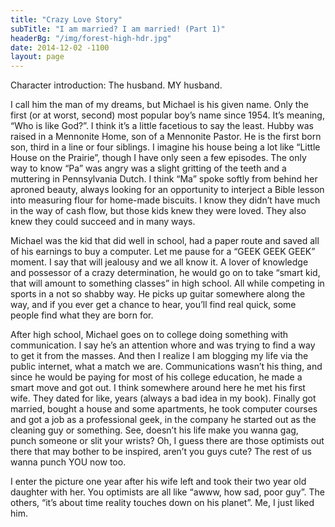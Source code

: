 ```yaml
---
title: "Crazy Love Story"
subTitle: "I am married? I am married! (Part 1)"
headerBg: "/img/forest-high-hdr.jpg"
date: 2014-12-02 -1100
layout: page
---
```


Character introduction: The husband. MY husband.

I call him the man of my dreams, but Michael is his given name. Only the first (or at worst, second) most popular boy’s name since 1954. It’s meaning, “Who is like God?”. I think it’s a little facetious to say the least. Hubby was raised in a Mennonite Home, son of a Mennonite Pastor. He is the first born son, third in a line or four siblings. I imagine his house being a lot like “Little House on the Prairie”, though I have only seen a few episodes. The only way to know “Pa” was angry was a slight gritting of the teeth and a muttering in Pennsylvania Dutch. I think “Ma” spoke softly from behind her aproned beauty, always looking for an opportunity to interject a Bible lesson into measuring flour for home-made biscuits. I know they didn’t have much in the way of cash flow, but those kids knew they were loved. They also knew they could succeed and in many ways.

Michael was the kid that did well in school, had a paper route and saved all of his earnings to buy a computer. Let me pause for a “GEEK GEEK GEEK” moment. I say that will jealousy and we all know it. A lover of knowledge and possessor of a crazy determination, he would go on to take “smart kid, that will amount to something classes” in high school. All while competing in sports in a not so shabby way. He picks up guitar somewhere along the way, and if you ever get a chance to hear, you’ll find real quick, some people find what they are born for.

After high school, Michael goes on to college doing something with communication. I say he’s an attention whore and was trying to find a way to get it from the masses. And then I realize I am blogging my life via the public internet, what a match we are. Communications wasn’t his thing, and since he would be paying for most of his college education, he made a smart move and got out. I think somewhere around here he met his first wife. They dated for like, years (always a bad idea in my book). Finally got married, bought a house and some apartments, he took computer courses and got a job as a professional geek, in the company he started out as the cleaning guy or something. See, doesn’t his life make you wanna gag, punch someone or slit your wrists? Oh, I guess there are those optimists out there that may bother to be inspired, aren’t you guys cute? The rest of us wanna punch YOU now too.

I enter the picture one year after his wife left and took their two year old daughter with her. You optimists are all like “awww, how sad, poor guy”. The others, “it’s about time reality touches down on his planet”. Me, I just liked him.
